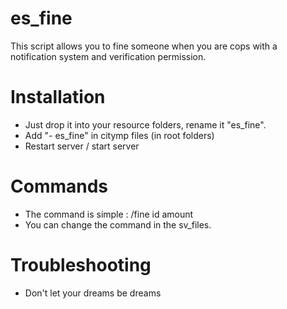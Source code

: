 # es_fine


This script allows you to fine someone when you are cops with a notification system and verification permission.


# Installation

  - Just drop it into your resource folders, rename it "es_fine".
  - Add "- es_fine" in citymp files (in root folders)
  - Restart server / start server
  
# Commands

  - The command is simple : /fine id amount
  - You can change the command in the sv_files.
  
# Troubleshooting

  - Don't let your dreams be dreams
